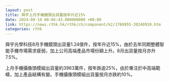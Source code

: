 ```yaml
---
layout: post
title: 舜宇上月手機鏡頭出貨量按年升近15%
date: 2024-09-10 00:04:43.000000000 +08:00
link: https://news.rthk.hk/rthk/ch/component/k2/1769955-20240910.htm
categories: rthk
---
```


舜宇光學科技8月手機鏡頭出貨量1.24億件，按年升近15%，由於去年同期整體智能手機市場需求疲弱，加上公司高端產品市場份額上升。8月出貨量按月亦升7.5%。

上月手機攝像頭模組出貨量約3963萬件，按年跌逾25%，由於專注於中高端範疇，加上產品結構有變。手機攝像頭模組出貨量按月亦跌約10%。
